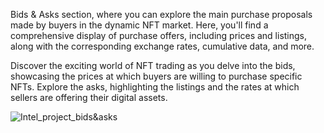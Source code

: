 Bids & Asks section, where you can explore the main purchase proposals made by buyers in the dynamic NFT market. Here, you'll find a comprehensive display of purchase offers, including prices and listings, along with the corresponding exchange rates, cumulative data, and more.

Discover the exciting world of NFT trading as you delve into the bids, showcasing the prices at which buyers are willing to purchase specific NFTs. Explore the asks, highlighting the listings and the rates at which sellers are offering their digital assets.

![Intel_project_bids&asks](./pictures/project_bidsasks.gif)